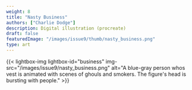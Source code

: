 ```yaml
---
weight: 8
title: "Nasty Business"
authors: ["Charlie Dodge"]
description: Digital illustration (procreate) 
draft: false
featuredImage: "/images/issue9/thumb/nasty_business.png"
type: art
---
```


{{< lightbox-img lightbox-id="business" img-src="/images/issue9/nasty_business.png" alt="A blue-gray person whos vest is animated with scenes of ghouls and smokers. The figure's head is bursting with people." >}}